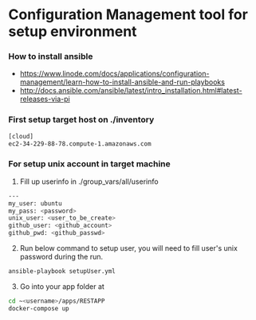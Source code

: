 # Configuration Management tool for setup environment

### How to install ansible
* https://www.linode.com/docs/applications/configuration-management/learn-how-to-install-ansible-and-run-playbooks
* http://docs.ansible.com/ansible/latest/intro_installation.html#latest-releases-via-pi

### First setup target host on ./inventory
```sh
[cloud]
ec2-34-229-88-78.compute-1.amazonaws.com 
```

### For setup unix account in target machine

1. Fill up userinfo in ./group_vars/all/userinfo
```sh
---
my_user: ubuntu   
my_pass: <password>
unix_user: <user_to_be_create>
github_user: <github_account>
github_pwd: <github_passwd>
```
2. Run below command to setup user, you will need to fill user's unix password during the run.
```sh
ansible-playbook setupUser.yml
```
3. Go into your app folder at
```sh
cd ~<username>/apps/RESTAPP
docker-compose up
```

